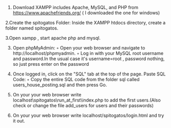1. Download XAMPP includes Apache, MySQL, and PHP  from https://www.apachefriends.org/ ( I downloaded the one for windows)


2.Create the spitogatos Folder: Inside the XAMPP htdocs directory, create a folder named spitogatos. 


3.Open xampp , start apache php and mysql.


3.   Open phpMyAdmin:
        ◦ Open your web browser and navigate to http://localhost/phpmyadmin.
        ◦ Log in with your MySQL root username and password.In the usual case it's username=root , password nothing, so just press enter on the password

4.  Once logged in, click on the "SQL" tab at the top of the page.
      Paste SQL Code:
        ◦ Copy the entire SQL code from the folder sql called users_house_posting.sql and then press Go.



5.   On your your web browser write localhost\spitogatos\run_at_first\index.php to add the first users.(Also check or change the file add_users for users and their passwords)

       

6.  On your your web browser write localhost/spitogatos/login.html and try it out.
